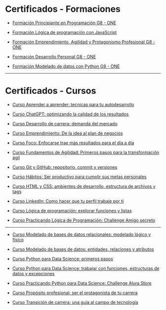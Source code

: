 # Certificados - Formaciones

* [Formación
Principiante en Programación G8 - ONE](https://app.aluracursos.com/user/mvictoriaurcola/degree-programacion-primeros-pasos-grupo8-one-15914/certificate)

* [Formación
Lógica de programación con JavaScript](https://app.aluracursos.com/user/mvictoriaurcola/degree-programacion-primeros-pasos-15697/certificate)

* [Formación
Emprendimiento, Agilidad y Protagonismo Profesional G8 - ONE](https://app.aluracursos.com/user/mvictoriaurcola/degree-emprendimiento-agilidad-y-protagonismo-profesional-grupo8-one-15949/certificate) 

* [Formación
Desarrollo Personal G8 - ONE](https://app.aluracursos.com/user/mvictoriaurcola/degree-desarrollo-personal-grupo8-one-15913/certificate)

* [Formación
Modelado de datos con Python G8 - ONE](https://app.aluracursos.com/user/mvictoriaurcola/degree-modelado-datos-python-grupo8-one-15946/certificate)

---

# Certificados - Cursos

* [Curso
Aprender a aprender: tecnicas para tu autodesarrollo](https://app.aluracursos.com/user/mvictoriaurcola/course/aprender-a-aprender-tecnicas-autodesarrollo/certificate)

* [Curso
ChatGPT: optimizando la calidad de los resultados](https://app.aluracursos.com/user/mvictoriaurcola/course/chatgpt-optimizando-calidad-resultados/certificate)

* [Curso
Desarrollo de carrera: demanda del mercado](https://app.aluracursos.com/user/mvictoriaurcola/course/desarrollo-carrera-demanda-mercado/certificate)

* [Curso
Emprendimiento: De la idea al plan de negocios](https://app.aluracursos.com/user/mvictoriaurcola/course/emprendimiento-idea-plan-negocios/certificate)

* [Curso
Foco: Enfocarse trae más resultados para el día a día](https://app.aluracursos.com/user/mvictoriaurcola/course/foco-habito-dia-a-dia/certificate)

* [Curso
Fundamentos de Agilidad: Primeros pasos para la transformación ágil](https://app.aluracursos.com/user/mvictoriaurcola/course/fundamentos-agilidad-primeros-pasos-transformacion-agil/certificate)

* [Curso
Git y GitHub: repositorio, commit y versiones](https://app.aluracursos.com/user/mvictoriaurcola/course/git-github-repositorio-commit-versiones/certificate)

* [Curso
Hábitos: Ser productivo para cumplir sus metas personales](https://app.aluracursos.com/user/mvictoriaurcola/course/habitos-productivo-metas-personales/certificate)

* [Curso
HTML y CSS: ambientes de desarrollo, estructura de archivos y tags](https://app.aluracursos.com/user/mvictoriaurcola/course/html-css-desarrollo-estructura-archivos-tags/certificate)

* [Curso
LinkedIn: Como hacer que tu perfil trabaje por ti](https://app.aluracursos.com/user/mvictoriaurcola/course/linkedin-hacer-perfil-trabaje-por-ti/certificate)

* [Curso
Lógica de programación: explorar funciones y listas](https://app.aluracursos.com/user/mvictoriaurcola/course/logica-programacion-explorar-funciones-listas/certificate)

* [Curso
Practicando Lógica de Programación: Challenge Amigo secreto](https://app.aluracursos.com/user/mvictoriaurcola/course/logica-programacion-challenge-amigo-secreto/certificate)

---

* [Curso
Modelado de bases de datos relacionales: modelado lógico y físico](https://app.aluracursos.com/user/mvictoriaurcola/course/modelado-bases-datos-relacionales-logico-fisico/certificate)

* [Curso
Modelado de bases de datos: entidades, relaciones y atributos](https://app.aluracursos.com/user/mvictoriaurcola/course/modelado-bases-datos-entidades-relaciones-atributos/certificate)

* [Curso
Python para Data Science: primeros pasos](https://app.aluracursos.com/user/mvictoriaurcola/course/python-data-science-primeros-pasos/certificate)

* [Curso
Python para Data Science: trabajar con funciones, estructuras de datos y excepciones](https://app.aluracursos.com/user/mvictoriaurcola/course/python-data-science-trabajar-funciones-estructuras-datos-excepciones/certificate)

* [Curso
Practicando Python para Data Science: Challenge Alura Store](https://app.aluracursos.com/user/mvictoriaurcola/course/python-data-science-challenge-alura-store/certificate)

* [Curso
Propósito profesional: ser el protagonista de tu carrera](https://app.aluracursos.com/user/mvictoriaurcola/course/proposito-profesional-protagonista-carrera/certificate)

* [Curso
Transición de carrera: una guía al campo de tecnología](https://app.aluracursos.com/user/mvictoriaurcola/course/transicion-carrera-guia-campo-tecnologia/certificate)

